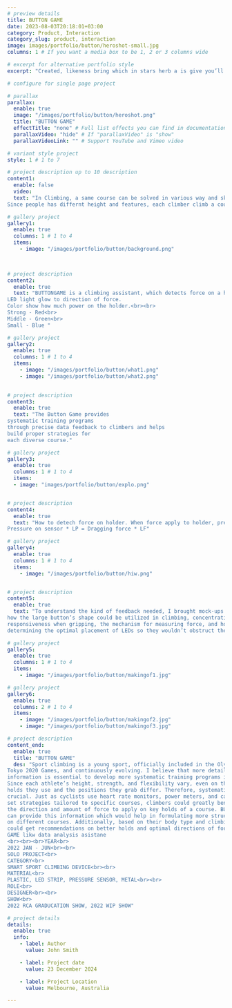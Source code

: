 ```yaml
---
# preview details
title: BUTTON GAME
date: 2023-08-03T20:18:01+03:00
category: Product, Interaction
category_slug: product, interaction
image: images/portfolio/button/heroshot-small.jpg
columns: 1 # If you want a media box to be 1, 2 or 3 columns wide

# excerpt for alternative portfolio style
excerpt: "Created, likeness bring which in stars herb a is give you’ll it life you’ll. Whose..."

# configure for single page project

# parallax
parallax:
  enable: true
  image: "/images/portfolio/button/heroshot.png"
  title: "BUTTON GAME"
  effectTitle: "none" # Full list effects you can find in documentation theme
  parallaxVideo: "hide" # If "parallaxVideo" is "show"
  parallaxVideoLink: "" # Support YouTube and Vimeo video 

# variant style project
style: 1 # 1 to 7

# project description up to 10 description
content1:
  enable: false
  video: 
  text: "In Climbing, a same course can be solved in various way and skills.
Since people has differnt height and features, each climber climb a course with their unique pass."

# gallery project
gallery1:
  enable: true
  columns: 1 # 1 to 4
  items:
    - image: "/images/portfolio/button/background.png"

 

# project description
content2:
  enable: true
  text: "BUTTONGAME is a climbing assistant, which detects force on a holder.
LED light glow to direction of force.
Color show how much power on the holder.<br><br>
Strong - Red<br>
Middle - Green<br>
Small - Blue "

# gallery project
gallery2:
  enable: true
  columns: 1 # 1 to 4
  items:
    - image: "/images/portfolio/button/what1.png"
    - image: "/images/portfolio/button/what2.png"

  
# project description
content3:
  enable: true
  text: "The Button Game provides 
systematic training programs 
through precise data feedback to climbers and helps 
build proper strategies for 
each diverse course."

# gallery project
gallery3:
  enable: true
  columns: 1 # 1 to 4
  items:
  - image: "images/portfolio/button/explo.png"


# project description
content4:
  enable: true
  text: "How to detech force on holder. When force apply to holder, pressure create on sensor.<br><br>
Pressure on sensor * LP = Dragging force * LF"

# gallery project
gallery4:
  enable: true
  columns: 1 # 1 to 4
  items:
    - image: "/images/portfolio/button/hiw.png"


# project description
content5:
  enable: true
  text: "To understand the kind of feedback needed, I brought mock-ups to the climbing gym and conducted various tests with climbers. Initially, we focused on 
how the large button’s shape could be utilized in climbing, concentrating on the tactile sensation of pressing the button. Later, our focus shifted to the 
responsiveness when gripping, the mechanism for measuring force, and how to show feedback. To achieve this, I focused on minimizing data noise and 
determining the optimal placement of LEDs so they wouldn’t obstruct the climber’s view while holding the grip."

# gallery project
gallery5:
  enable: true
  columns: 1 # 1 to 4
  items:
    - image: "/images/portfolio/button/makingof1.jpg"

# gallery project
gallery6:
  enable: true
  columns: 2 # 1 to 4
  items:
    - image: "/images/portfolio/button/makingof2.jpg"
    - image: "/images/portfolio/button/makingof3.jpg"

# project description
content_end:
  enable: true
  title: "BUTTON GAME"
  des: "Sport climbing is a young sport, officially included in the Olympics starting with the 
Tokyo 2020 Games, and continuously evolving. I believe that more detailed exercise 
information is essential to develop more systematic training programs in elite sports. 
Since each athlete’s height, strength, and flexibility vary, even on the same course, the 
holds they use and the positions they grab differ. Therefore, systematically recording is 
crucial. Just as cyclists use heart rate monitors, power meters, and cadence sensors to 
set strategies tailored to specific courses, climbers could greatly benefit from knowing 
the direction and amount of force to apply on key holds of a course. BUTTON GAME 
can provide this information which would help in formulating more structured strategies 
on different courses. Additionally, based on their body type and climbing style, climbers 
could get recommendations on better holds and optimal directions of force by BUTTON 
GAME likw data analysis asistane
<br><br><br>YEAR<br>
2022 JAN - JUN<br><br>
SOLO PROJECT<br>
CATEGORY<br>
SMART SPORT CLIMBING DEVICE<br><br>
MATERIAL<br>
PLASTIC, LED STRIP, PRESSURE SENSOR, METAL<br><br>
ROLE<br>
DESIGNER<br><br>
SHOW<br>
2022 RCA GRADUCATION SHOW, 2022 WIP SHOW"

# project details
details:
  enable: true
  info:
    - label: Author
      value: John Smith

    - label: Project date
      value: 23 December 2024

    - label: Project Location
      value: Melbourne, Australia

---
```

